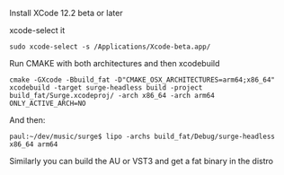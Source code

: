 Install XCode 12.2 beta or later

xcode-select it

```
sudo xcode-select -s /Applications/Xcode-beta.app/
```

Run CMAKE with both architectures and then xcodebuild

```
cmake -GXcode -Bbuild_fat -D"CMAKE_OSX_ARCHITECTURES=arm64;x86_64"
xcodebuild -target surge-headless build -project build_fat/Surge.xcodeproj/ -arch x86_64 -arch arm64 ONLY_ACTIVE_ARCH=NO
```

And then:

```
paul:~/dev/music/surge$ lipo -archs build_fat/Debug/surge-headless 
x86_64 arm64
```

Similarly you can build the AU or VST3 and get a fat binary in the distro

